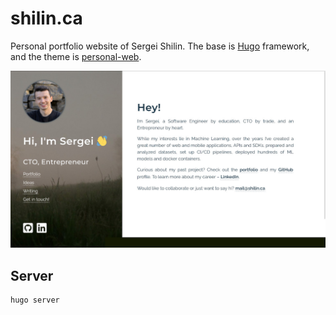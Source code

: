 # shilin.ca

Personal portfolio website of Sergei Shilin. The base is [Hugo](https://github.com/gohugoio/hugo) framework, and the theme is [personal-web](https://github.com/bjacquemet/personal-web).

![Screenshot of the home page of the website shilin.ca](static/readme.jpg)

## Server
```bash
hugo server
```
